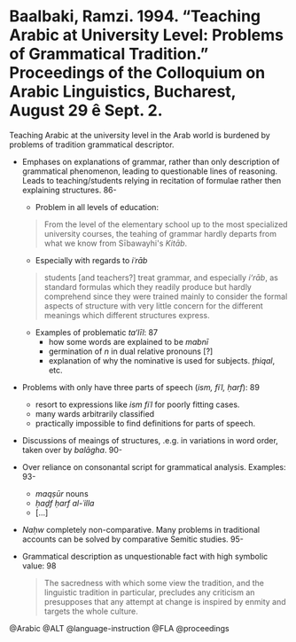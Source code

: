 # Baalbaki, Ramzi. 1994. “Teaching Arabic at University Level: Problems of Grammatical Tradition.” Proceedings of the Colloquium on Arabic Linguistics, Bucharest, August 29 ê Sept. 2.

Teaching Arabic at the university level in the Arab world is burdened by problems of tradition grammatical descriptor.

- Emphases on explanations of grammar, rather than only description of grammatical phenomenon, leading to questionable lines of reasoning. Leads to teaching/students relying in recitation of formulae rather then explaining structures. 86-
  - Problem in all levels of education:

  > From the level of the elementary school up to the most specialized university courses, the teahing of grammar hardly departs from what we know from Sībawayhi's *Kitāb*.

  - Especially with regards to *iʿrāb*

  > students [and teachers?] treat grammar, and especially *i‘rāb*, as standard formulas which they readily produce but hardly comprehend since they were trained mainly to consider the formal aspects of structure with very little concern for the different meanings which different structures express.

  - Examples of problematic *ta‘līl*: 87
    - how some words are explained to be *mabnī*
    - germination of *n* in dual relative pronouns [?]
    - explanation of why the nominative is used for subjects. *ṯhiqal*, etc.

- Problems with only have three parts of speech (*ism, fiʿl, ḥarf*): 89
  - resort to expressions like *ism fiʿl* for poorly fitting cases.
  - many wards arbitrarily classified
  - practically impossible to find definitions for parts of speech.

- Discussions of meaings of structures, .e.g. in variations in word order, taken over by *balāgha*. 90-

- Over reliance on consonantal script for grammatical analysis. Examples: 93-
  - *maqṣūr* nouns
  - *ḥaḏf ḥarf al-ʿilla*
  - [...]

- *Naḥw* completely non-comparative. Many problems in traditional accounts can be solved by comparative Semitic studies. 95-

- Grammatical description as unquestionable fact with high symbolic value: 98

  > The sacredness with which some view the tradition, and the linguistic tradition in particular, precludes any criticism an presupposes that any attempt at change is inspired by enmity and targets the whole culture.

@Arabic
@ALT
@language-instruction
@FLA
@proceedings

